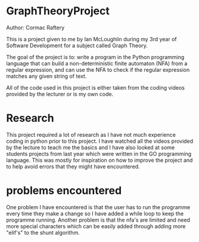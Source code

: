 # GraphTheoryProject
Author: Cormac Raftery

This is a project given to me by Ian McLoughlin during my 3rd year of Software Development for a subject called Graph Theory.

The goal of the project is to: write a program in the Python programming language that can
build a non-deterministic finite automaton (NFA) from a regular expression,
and can use the NFA to check if the regular expression matches any given
string of text. 

All of the code used in this project is either taken from the coding videos provided by the lecturer or is my own code. 

# Research

This project required a lot of research as I have not much experience coding in python prior to this project.
I have watched all the videos provided by the lecture to teach me the basics and I have also looked at some students projects from last year which were written in the GO programming language. 
This was mostly for inspiration on how to improve the project and to help avoid errors that they might have encountered.

# problems encountered

One problem I have encountered is that the user has to run the programme every time they make a change so I have added a while loop to keep the programme running. 
Another problem is that the nfa's are limited and need more special characters which can be easily added through adding more "elif's" to the shunt algorithm.
